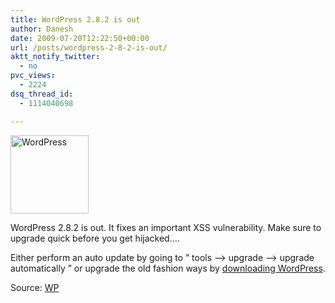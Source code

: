```yaml
---
title: WordPress 2.8.2 is out
author: Danesh
date: 2009-07-20T12:22:50+00:00
url: /posts/wordpress-2-8-2-is-out/
aktt_notify_twitter:
  - no
pvc_views:
  - 2224
dsq_thread_id:
  - 1114040698

---
```

[<img loading="lazy" class="alignnone size-full wp-image-781" title="WordPress" src="/wp-content/uploads/2008/08/wordpresslogo.jpg" alt="WordPress" width="125" height="125" />][1]

WordPress 2.8.2 is out. It fixes an important XSS vulnerability. Make sure to upgrade quick before you get hijacked&#8230;.

Either perform an auto update by going to &#8221; tools &#8211;> upgrade &#8211;> upgrade automatically &#8221; or upgrade the old fashion ways by [downloading WordPress][2].

Source: [WP][3]

 [1]: /wp-content/uploads/2008/08/wordpresslogo.jpg
 [2]: http://wordpress.org/download/
 [3]: http://wordpress.org/development/2009/07/wordpress-2-8-2/